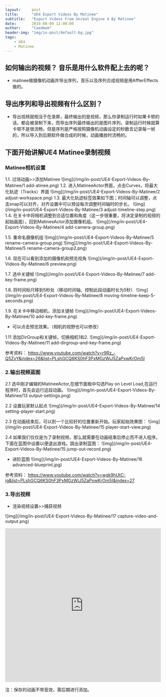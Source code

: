 ```yaml
---
layout:     post
title:      "UE4 Export Videos By Matinee"
subtitle:   "Export Videos From Unreal Engine 4 By Matinee"
date:       2016-08-09 12:00:00
author:     "Caedmom"
header-img: "img/in-post/default-bg.jpg"
tags:
    - UE4
    - Matinee
---
```



## 如何输出的视频？ 音乐是用什么软件配上去的呢？
* matinee做摄像机动画并导出序列，音乐以及序列合成视频是用AffterEffects做的。
 
## 导出序列和导出视频有什么区别？
* 导出视频就相当于在录屏，最终输出的是视频，那么你录制运行时如果卡顿的话，都会被录制下来，而导出序列最终输出的是图片序列，录制运行时候就算卡顿不是很流畅，但是序列是严格按照摄像机动画设定的秒数去记录每一帧的，所以导入到后期软件做合成的时候，动画播放时流畅的。
 
## 下面开始讲解UE4 Matinee录制视频

### Matinee相机设置
 
1.1. 过场动画>>添加Matinee
![img](/img/in-post/UE4-Export-Videos-By-Matinee/1 add-atinee.png)
1.2. 进入MatineeActor界面，点击Curves，将最大化轨迹（Tracks）界面
![img](/img/in-post/UE4-Export-Videos-By-Matinee/2 adjust-workspace.png)
1.3. 最大化轨迹标签效果如下图；时间轴可以调整，点击snap可以对齐，对齐设置中可以预设每次调整时间轴时的步长。
![img](/img/in-post/UE4-Export-Videos-By-Matinee/3 adjust-timeline-step.png)
1.4. 在关卡中将相机调整到合适位置和角度（这一步很重要，将决定录制的视频的起始画面），回到MatineeActor添加摄像机组。
 ![img](/img/in-post/UE4-Export-Videos-By-Matinee/4 add-camera-group.png)
 
1.5. 重命名摄像机组
![img](/img/in-post/UE4-Export-Videos-By-Matinee/5 rename-camera-group.png)
![img](/img/in-post/UE4-Export-Videos-By-Matinee/5 rename-camera-group2.png) 

 
1.6. 现在可以看到添加的摄像机和预览视角
![img](/img/in-post/UE4-Export-Videos-By-Matinee/6 preview.png)
 
1.7. 选中关键帧
![img](/img/in-post/UE4-Export-Videos-By-Matinee/7 add-key-frame.png)

1.8. 将时间标尺移到5秒处（移动时间轴、控制此段动画时长为5秒）
![img](/img/in-post/UE4-Export-Videos-By-Matinee/8 moving-timeline-keep-5-seconds.png)

1.9. 在关卡中移动相机，添加关键帧
![img](/img/in-post/UE4-Export-Videos-By-Matinee/10 add-key-frame.png)
* 可以点击预览效果。（相机的视野也可以修改）

1.11 添加DirGroup和关键帧，切换相机1和2.
![img](/img/in-post/UE4-Export-Videos-By-Matinee/11 add-dirgroup-and-key-frame.png)
 
参考资料：
https://www.youtube.com/watch?v=r9Rz_-Q5ZyY&index=26&list=PLshGCQ6KS0hF3PxMGzWiJ5ZaPxwKrOm5I
 
 
 
### 2.输出视频蓝图
2.1 选中刚才编辑的MatineeActor,在细节面板中勾选Play on Level Load,在运行程序时，首先会运行这段动画。
![img](/img/in-post/UE4-Export-Videos-By-Matinee/13 output-settings.png)
 
2.2 设置玩家默认起点
![img](/img/in-post/UE4-Export-Videos-By-Matinee/14 setting-player-start.png)
 
2.3 在动画结束后，可以到一个比较好的位置重新开始。玩家起始效果图：
![img](/img/in-post/UE4-Export-Videos-By-Matinee/15 player-start-view.png)
 
2.4 如果我们仅仅是为了录制视频，那么就需要在动画结束后停止而不进入程序。下面在蓝图中设置以便退出游戏。跳出录制蓝图：
![img](/img/in-post/UE4-Export-Videos-By-Matinee/15 jump-out-record.png)
* 进阶蓝图 
![img](/img/in-post/UE4-Export-Videos-By-Matinee/16 advanced-blueprint.jpg)
 
参考资料：
https://www.youtube.com/watch?v=wgk9hUtC-ig&list=PLshGCQ6KS0hF3PxMGzWiJ5ZaPxwKrOm5I&index=27
 
### 3.导出视频
* 渲染视频设置>>捕获视频

![img](/img/in-post/UE4-Export-Videos-By-Matinee/17 capture-video-and-output.png)

<iframe frameborder="0" width="100%" height="498" src="https://v.qq.com/iframe/player.html?vid=m034717et3g&tiny=0&auto=0" allowfullscreen></iframe>

注：保存的动画不带音效，需后期进行添加。
